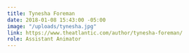```yaml
---
title: Tynesha Foreman
date: 2018-01-08 15:43:00 -05:00
image: "/uploads/tynesha.jpg"
link: https://www.theatlantic.com/author/tynesha-foreman/
role: Assistant Animator
---
```


